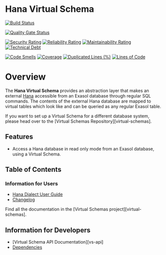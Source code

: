 # Hana Virtual Schema

[![Build Status](https://github.com/exasol/hana-virtual-schema/actions/workflows/ci-build.yml/badge.svg)](https://github.com/exasol/hana-virtual-schema/actions/workflows/ci-build.yml)

[![Quality Gate Status](https://sonarcloud.io/api/project_badges/measure?project=com.exasol%3Ahana-virtual-schema&metric=alert_status)](https://sonarcloud.io/dashboard?id=com.exasol%3Ahana-virtual-schema)

[![Security Rating](https://sonarcloud.io/api/project_badges/measure?project=com.exasol%3Ahana-virtual-schema&metric=security_rating)](https://sonarcloud.io/dashboard?id=com.exasol%3Ahana-virtual-schema)
[![Reliability Rating](https://sonarcloud.io/api/project_badges/measure?project=com.exasol%3Ahana-virtual-schema&metric=reliability_rating)](https://sonarcloud.io/dashboard?id=com.exasol%3Ahana-virtual-schema)
[![Maintainability Rating](https://sonarcloud.io/api/project_badges/measure?project=com.exasol%3Ahana-virtual-schema&metric=sqale_rating)](https://sonarcloud.io/dashboard?id=com.exasol%3Ahana-virtual-schema)
[![Technical Debt](https://sonarcloud.io/api/project_badges/measure?project=com.exasol%3Ahana-virtual-schema&metric=sqale_index)](https://sonarcloud.io/dashboard?id=com.exasol%3Ahana-virtual-schema)

[![Code Smells](https://sonarcloud.io/api/project_badges/measure?project=com.exasol%3Ahana-virtual-schema&metric=code_smells)](https://sonarcloud.io/dashboard?id=com.exasol%3Ahana-virtual-schema)
[![Coverage](https://sonarcloud.io/api/project_badges/measure?project=com.exasol%3Ahana-virtual-schema&metric=coverage)](https://sonarcloud.io/dashboard?id=com.exasol%3Ahana-virtual-schema)
[![Duplicated Lines (%)](https://sonarcloud.io/api/project_badges/measure?project=com.exasol%3Ahana-virtual-schema&metric=duplicated_lines_density)](https://sonarcloud.io/dashboard?id=com.exasol%3Ahana-virtual-schema)
[![Lines of Code](https://sonarcloud.io/api/project_badges/measure?project=com.exasol%3Ahana-virtual-schema&metric=ncloc)](https://sonarcloud.io/dashboard?id=com.exasol%3Ahana-virtual-schema)

# Overview

The **Hana Virtual Schema** provides an abstraction layer that makes an external [Hana](https://www.sap.com/products/hana.html) accessible from an Exasol database through regular SQL commands. The contents of the external Hana database are mapped to virtual tables which look like and can be queried as any regular Exasol table.

If you want to set up a Virtual Schema for a different database system, please head over to the [Virtual Schemas Repository][virtual-schemas].

## Features

* Access a Hana database in read only mode from an Exasol database, using a Virtual Schema.

## Table of Contents

### Information for Users

* [Hana Dialect User Guide](doc/user_guide/user_guide.md)
* [Changelog](doc/changes/changelog.md)

Find all the documentation in the [Virtual Schemas project][virtual-schemas].

## Information for Developers

* [Virtual Schema API Documentation][vs-api]
* [Dependencies](dependencies.md)
